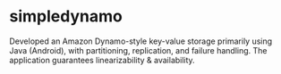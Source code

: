 # simpledynamo
Developed an Amazon Dynamo-style key-value storage primarily using Java (Android), with partitioning, replication, and failure handling. The application guarantees linearizability &amp; availability.
